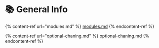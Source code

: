 # 📚 General Info

{% content-ref url="modules.md" %}
[modules.md](modules.md)
{% endcontent-ref %}

{% content-ref url="optional-chaning.md" %}
[optional-chaning.md](optional-chaning.md)
{% endcontent-ref %}
